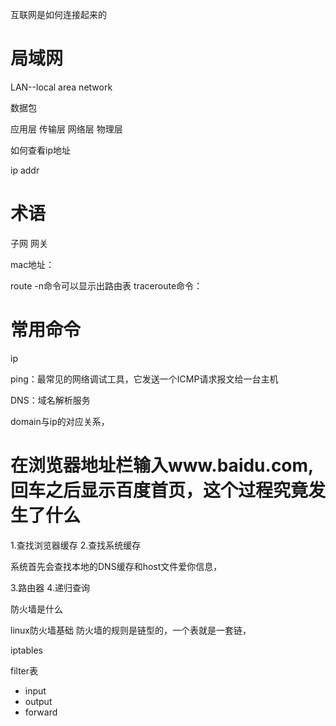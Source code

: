 



互联网是如何连接起来的





# 局域网


LAN--local area network



数据包



应用层
传输层
网络层
物理层


如何查看ip地址

ip addr




# 术语

子网
网关


mac地址：



route -n命令可以显示出路由表
traceroute命令：




# 常用命令
ip



ping：最常见的网络调试工具，它发送一个ICMP请求报文给一台主机



DNS：域名解析服务

domain与ip的对应关系，





# 在浏览器地址栏输入www.baidu.com,回车之后显示百度首页，这个过程究竟发生了什么

1.查找浏览器缓存
2.查找系统缓存


系统首先会查找本地的DNS缓存和host文件爱你信息，


3.路由器
4.递归查询




防火墙是什么


linux防火墙基础
防火墙的规则是链型的，一个表就是一套链，



iptables

filter表
- input
- output
- forward


